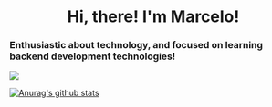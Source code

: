 <h1 align="center"> Hi, there! I'm Marcelo! </h1>
<h3>Enthusiastic about technology, and focused on learning backend development technologies!</h3>
<a href="https://www.linkedin.com/in/mhrocha/">
  <img src="https://img.shields.io/badge/LinkedIn-0077B5?style=for-the-badge&logo=linkedin&logoColor=white"/>
</a></br>

[![Anurag's github stats](https://github-readme-stats.vercel.app/api?username=mhrocha1997&count_private=true&show_icons=true&theme=tokyonight)](https://github.com/anuraghazra/github-readme-stats)

